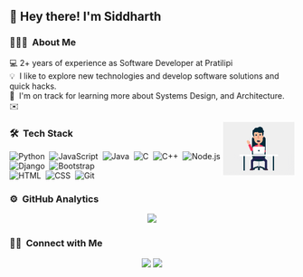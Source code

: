 <h2>👋 Hey there! I'm Siddharth</h2>

### 👨🏻‍💻 &nbsp;About Me
💻 2+ years of experience as Software Developer at Pratilipi\
💡 &nbsp;I like to explore new technologies and develop software solutions and quick hacks.\
🌱 &nbsp;I'm on track for learning more about Systems Design, and Architecture.\
✉️ &nbsp;

<img alt="coding" src="./assets/coding.gif" align="right" style="height: 35%;width: 25%"/>

### 🛠 &nbsp;Tech Stack

![Python](https://img.shields.io/badge/-Python-05122A?style=flat&logo=python)&nbsp;
![JavaScript](https://img.shields.io/badge/-JavaScript-05122A?style=flat&logo=javascript)&nbsp;
![Java](https://img.shields.io/badge/-Java-05122A?style=flat&logo=Java&logoColor=FFA518)&nbsp;
![C](https://img.shields.io/badge/-C-05122A?style=flat&logo=C&logoColor=A8B9CC)&nbsp;
![C++](https://img.shields.io/badge/-C++-05122A?style=flat&logo=C%2B%2B&logoColor=00599C)&nbsp;
![Node.js](https://img.shields.io/badge/-Node.js-05122A?style=flat&logo=node.js)&nbsp;
![Django](https://img.shields.io/badge/-Django-05122A?style=flat&logo=django&logoColor=092E20)&nbsp;
![Bootstrap](https://img.shields.io/badge/-Bootstrap-05122A?style=flat&logo=bootstrap&logoColor=563D7C)\
![HTML](https://img.shields.io/badge/-HTML-05122A?style=flat&logo=HTML5)&nbsp;
![CSS](https://img.shields.io/badge/-CSS-05122A?style=flat&logo=CSS3&logoColor=1572B6)&nbsp;
![Git](https://img.shields.io/badge/-Git-05122A?style=flat&logo=git)&nbsp;

### ⚙️ &nbsp;GitHub Analytics

<p align="center">
<a href="https://github.com/siddharth2022">
  <img height="180em" src="https://github-readme-stats-eight-theta.vercel.app/api?username=siddharth2022&show_icons=true&theme=algolia&include_all_commits=true&count_private=true"/>

</a>
</p>

### 🤝🏻 &nbsp;Connect with Me

<p align="center">
<a href="https://www.linkedin.com/in/siddharthsinh-yadav/"><img src="https://img.shields.io/badge/-Siddharth%20Yadav-blue?style=flat&logo=Linkedin&logoColor=white"/></a>
<a href="mailto:siddhrathyadav1999@gmail.com    "><img src="https://img.shields.io/badge/-Siddharth%20Yadav-red?style=flat&logo=Gmail&logoColor=white"/></a>
</p>
